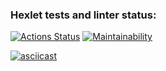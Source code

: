 ### Hexlet tests and linter status:
[![Actions Status](https://github.com/TatulArt/frontend-project-lvl2/workflows/hexlet-check/badge.svg)](https://github.com/TatulArt/frontend-project-lvl2/actions)
[![Maintainability](https://api.codeclimate.com/v1/badges/117a71f921ee2826bb5f/maintainability)](https://codeclimate.com/github/TatulArt/frontend-project-lvl2/maintainability)

[![asciicast](https://asciinema.org/a/QNBH17IiPmFC76eGcne3YrgAk.svg)](https://asciinema.org/a/QNBH17IiPmFC76eGcne3YrgAk)